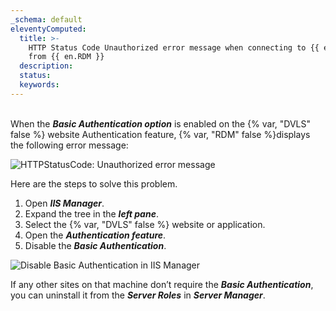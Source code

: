 ```yaml
---
_schema: default
eleventyComputed:
  title: >-
    HTTP Status Code Unauthorized error message when connecting to {{ en.DVLS}}
    from {{ en.RDM }}
  description:
  status:
  keywords:
---
```

<br>When the ***Basic Authentication option*** is enabled on the {% var, "DVLS" false %} website Authentication feature, {% var, "RDM" false %}displays the following error message:

![HTTPStatusCode: Unauthorized error message](https://cdnweb.devolutions.net/docs/RDMW6075_2024_2.png "HTTPStatusCode: Unauthorized error message")

Here are the steps to solve this problem.

1. Open ***IIS Manager***.
2. Expand the tree in the ***left pane***.
3. Select the {% var, "DVLS" false %} website or application.
4. Open the ***Authentication feature***.
5. Disable the ***Basic Authentication***.

![Disable Basic Authentication in IIS Manager](https://cdnweb.devolutions.net/docs/RDMW6076_2024_2.png "Disable Basic Authentication in IIS Manager")

If any other sites on that machine don’t require the ***Basic Authentication***, you can uninstall it from the ***Server Roles*** in ***Server Manager***.